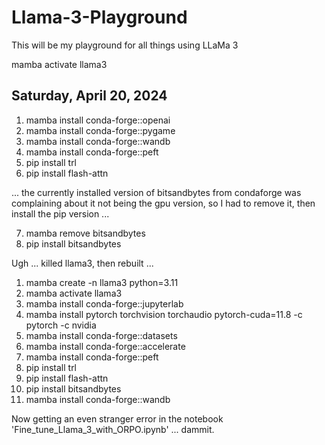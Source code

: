 # Llama-3-Playground

This will be my playground for all things using LLaMa 3

mamba activate llama3

## Saturday, April 20, 2024

 1) mamba install conda-forge::openai
 2) mamba install conda-forge::pygame
 3) mamba install conda-forge::wandb
 4) mamba install conda-forge::peft
 5) pip install trl
 6) pip install flash-attn

... the currently installed version of bitsandbytes from condaforge was complaining about it not being the gpu version, so I had to remove it, then install the pip version ...

 7) mamba remove bitsandbytes 
 8) pip install bitsandbytes

 Ugh ... killed llama3, then rebuilt ...

 1) mamba create -n llama3 python=3.11
 2) mamba activate llama3
 3) mamba install conda-forge::jupyterlab
 3) mamba install pytorch torchvision torchaudio pytorch-cuda=11.8 -c pytorch -c nvidia
 4) mamba install conda-forge::datasets
 5) mamba install conda-forge::accelerate
 6) mamba install conda-forge::peft
 7) pip install trl
 8) pip install flash-attn
 9) pip install bitsandbytes
10) mamba install conda-forge::wandb

Now getting an even stranger error in the notebook 'Fine_tune_Llama_3_with_ORPO.ipynb' ... dammit.
